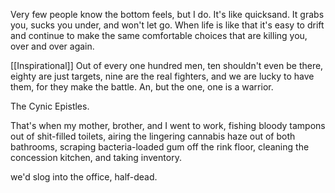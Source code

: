 Very few people know the bottom feels, but I do. It's like quicksand. It grabs you, sucks you under, and won't let go. When life is like that it's easy to drift and continue to make the same comfortable choices that are killing you, over and over again.


[[Inspirational]]
Out of every one hundred men, ten shouldn't even be there, eighty are just targets, nine are the real fighters, and we are lucky to have them, for they make the battle. An, but the one, one is a warrior.

The Cynic Epistles.



That's when my mother, brother, and I went to work, fishing bloody tampons out of shit-filled toilets, airing the lingering cannabis haze out of both bathrooms, scraping bacteria-loaded gum off the rink floor, cleaning the concession kitchen, and taking inventory.

we'd slog into the office, half-dead.
